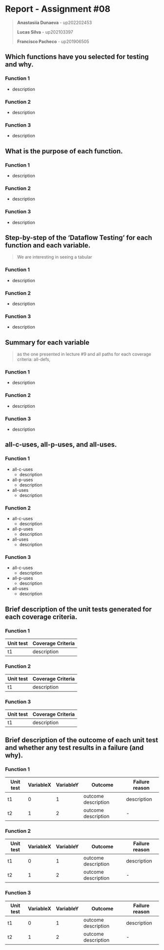 # Report - Assignment #08

> **Anastasiia Dunaeva** - up202202453
>
> **Lucas Silva** - up202103397
>
> **Francisco Pacheco** - up201906505

## Which functions have you selected for testing and why.

### Function 1

- description

### Function 2

- description

### Function 3

- description

## What is the purpose of each function.

### Function 1

- description

### Function 2

- description

### Function 3

- description

## Step-by-step of the ‘Dataflow Testing’ for each function and each variable.

> We are interesting in seeing a tabular

### Function 1

- description

### Function 2

- description

### Function 3

- description

## Summary for each variable

> as the one presented in lecture #9 and all paths for each coverage criteria: all-defs,

### Function 1

- description

### Function 2

- description

### Function 3

- description

## all-c-uses, all-p-uses, and all-uses.

### Function 1

- all-c-uses
  - description
- all-p-uses
  - description
- all-uses
  - description

### Function 2

- all-c-uses
  - description
- all-p-uses
  - description
- all-uses
  - description

### Function 3

- all-c-uses
  - description
- all-p-uses
  - description
- all-uses
  - description

## Brief description of the unit tests generated for each coverage criteria.

### Function 1

| Unit test | Coverage Criteria |
| --------- | ----------------- |
| t1        | description       |

### Function 2

| Unit test | Coverage Criteria |
| --------- | ----------------- |
| t1        | description       |

### Function 3

| Unit test | Coverage Criteria |
| --------- | ----------------- |
| t1        | description       |

## Brief description of the outcome of each unit test and whether any test results in a failure (and why).

### Function 1

| Unit test | VariableX | VariableY | Outcome             | Failure reason |
| --------- | --------- | --------- | ------------------- | -------------- |
| t1        | 0         | 1         | outcome description | description    |
| t2        | 1         | 2         | outcome description | -              |

### Function 2

| Unit test | VariableX | VariableY | Outcome             | Failure reason |
| --------- | --------- | --------- | ------------------- | -------------- |
| t1        | 0         | 1         | outcome description | description    |
| t2        | 1         | 2         | outcome description | -              |

### Function 3

| Unit test | VariableX | VariableY | Outcome             | Failure reason |
| --------- | --------- | --------- | ------------------- | -------------- |
| t1        | 0         | 1         | outcome description | description    |
| t2        | 1         | 2         | outcome description | -              |
